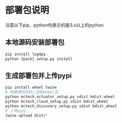 # 部署包说明

注意以下pip，python均表示的是3.x以上的python

## 本地源码安装部署包

```bash
pip install log4py
python {pack}_setup.py install
```

## 生成部署包并上传pypi

```bash
pip install wheel twine
# 构建源码包和二进制wheel包
python mctech_actuator_setup.py sdist bdist_wheel
python mctech_cloud_setup.py sdist bdist_wheel
python mctech_discovery_setup.py sdist bdist_wheel
# 上传pypi
twine upload dist/*
```
